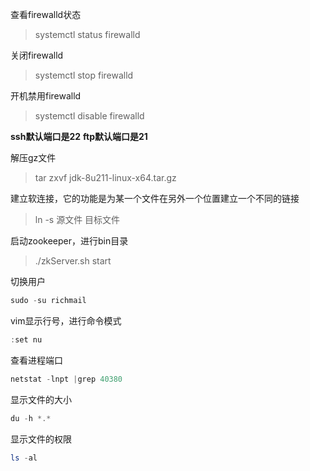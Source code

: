查看firewalld状态
> systemctl status firewalld

关闭firewalld
> systemctl stop firewalld

开机禁用firewalld
> systemctl disable firewalld

**ssh默认端口是22**
**ftp默认端口是21**

解压gz文件
> tar zxvf jdk-8u211-linux-x64.tar.gz

建立软连接，它的功能是为某一个文件在另外一个位置建立一个不同的链接
> ln -s 源文件 目标文件

启动zookeeper，进行bin目录
> ./zkServer.sh start

切换用户
```powershell
sudo -su richmail
```

vim显示行号，进行命令模式
```powershell
:set nu
```

查看进程端口
```powershell
netstat -lnpt |grep 40380
```

显示文件的大小
```powershell
du -h *.*
```

显示文件的权限
```powershell
ls -al
```